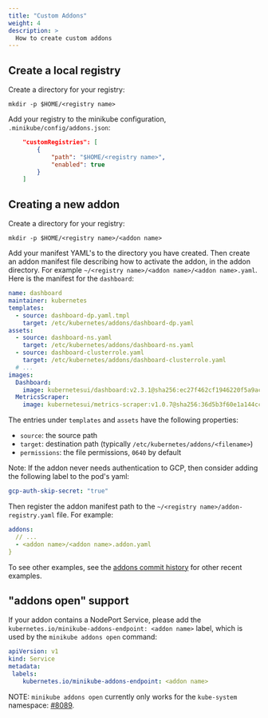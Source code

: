 ```yaml
---
title: "Custom Addons"
weight: 4
description: >
  How to create custom addons
---
```


## Create a local registry

Create a directory for your registry:

```shell
mkdir -p $HOME/<registry name>
```

Add your registry to the minikube configuration, `.minikube/config/addons.json`:

```json
    "customRegistries": [
        {
            "path": "$HOME/<registry name>",
            "enabled": true
        }
    ]
```

## Creating a new addon

Create a directory for your registry:

```shell
mkdir -p $HOME/<registry name>/<addon name>
```

Add your manifest YAML's to the directory you have created. Then create an addon manifest file describing how to activate the addon, in the addon directory. For example `~/<registry name>/<addon name>/<addon name>.yaml`. Here is the manifest for the `dashboard`:

```yaml
name: dashboard
maintainer: kubernetes
templates:
  - source: dashboard-dp.yaml.tmpl
    target: /etc/kubernetes/addons/dashboard-dp.yaml
assets:
  - source: dashboard-ns.yaml
    target: /etc/kubernetes/addons/dashboard-ns.yaml
  - source: dashboard-clusterrole.yaml
    target: /etc/kubernetes/addons/dashboard-clusterrole.yaml
  # ...
images:
  Dashboard:
    image: kubernetesui/dashboard:v2.3.1@sha256:ec27f462cf1946220f5a9ace416a84a57c18f98c777876a8054405d1428cc92e
  MetricsScraper:
    image: kubernetesui/metrics-scraper:v1.0.7@sha256:36d5b3f60e1a144cc5ada820910535074bdf5cf73fb70d1ff1681537eef4e172
```

The entries under `templates` and `assets` have the following properties:

* `source`: the source path
* `target`: destination path (typically `/etc/kubernetes/addons/<filename>`)
* `permissions`: the file permissions, `0640` by default

Note: If the addon never needs authentication to GCP, then consider adding the following label to the pod's yaml:

```yaml
gcp-auth-skip-secret: "true"
```

Then register the addon manifest path to the `~/<registry name>/addon-registry.yaml` file. For example:

```yaml
addons:
  // ...
  - <addon name>/<addon name>.addon.yaml
}
```

To see other examples, see the [addons commit history](https://github.com/kubernetes/minikube/commits/master/deploy/addons) for other recent examples.

## "addons open" support

If your addon contains a NodePort Service, please add the `kubernetes.io/minikube-addons-endpoint: <addon name>` label, which is used by the  `minikube addons open` command:

```yaml
apiVersion: v1
kind: Service
metadata:
 labels:
    kubernetes.io/minikube-addons-endpoint: <addon name>
```

NOTE: `minikube addons open` currently only works for the `kube-system` namespace: [#8089](https://github.com/kubernetes/minikube/issues/8089).

